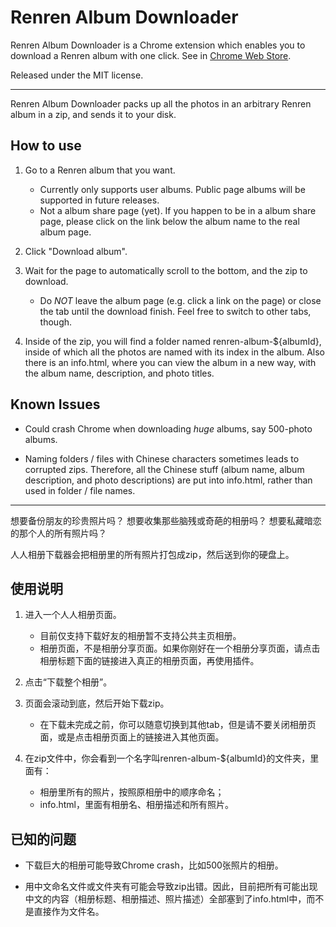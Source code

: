 Renren Album Downloader
====

Renren Album Downloader is a Chrome extension which enables you to download a Renren album with one click. See in [Chrome Web Store](https://chrome.google.com/webstore/detail/enmkdplopmpkfnlefdldpkbcmihgcdec).

Released under the MIT license.


- - - - -


Renren Album Downloader packs up all the photos in an arbitrary Renren album in a zip, and sends it to your disk.


How to use
----

1. Go to a Renren album that you want.
   * Currently only supports user albums. Public page albums will be supported in future releases.
   * Not a album share page (yet). If you happen to be in a album share page, please click on the link below the album name to the real album page.

2. Click "Download album".

3. Wait for the page to automatically scroll to the bottom, and the zip to download.
   * Do *NOT* leave the album page (e.g. click a link on the page) or close the tab until the download finish. Feel free to switch to other tabs, though.

4. Inside of the zip, you will find a folder named renren-album-${albumId}, inside of which all the photos are named with its index in the album. Also there is an info.html, where you can view the album in a new way, with the album name, description, and photo titles.


Known Issues
----

* Could crash Chrome when downloading *huge* albums, say 500-photo albums.

* Naming folders / files with Chinese characters sometimes leads to corrupted zips. Therefore, all the Chinese stuff (album name, album description, and photo descriptions) are put into info.html, rather than used in folder / file names.


- - - - -


想要备份朋友的珍贵照片吗？
想要收集那些脑残或奇葩的相册吗？
想要私藏暗恋的那个人的所有照片吗？

人人相册下载器会把相册里的所有照片打包成zip，然后送到你的硬盘上。


使用说明
----

1. 进入一个人人相册页面。
   * 目前仅支持下载好友的相册暂不支持公共主页相册。
   * 相册页面，不是相册分享页面。如果你刚好在一个相册分享页面，请点击相册标题下面的链接进入真正的相册页面，再使用插件。

2. 点击“下载整个相册”。

3. 页面会滚动到底，然后开始下载zip。
   * 在下载未完成之前，你可以随意切换到其他tab，但是请不要关闭相册页面，或是点击相册页面上的链接进入其他页面。

4. 在zip文件中，你会看到一个名字叫renren-album-${albumId}的文件夹，里面有：
   * 相册里所有的照片，按照原相册中的顺序命名；
   * info.html，里面有相册名、相册描述和所有照片。


已知的问题
----

* 下载巨大的相册可能导致Chrome crash，比如500张照片的相册。

* 用中文命名文件或文件夹有可能会导致zip出错。因此，目前把所有可能出现中文的内容（相册标题、相册描述、照片描述）全部塞到了info.html中，而不是直接作为文件名。